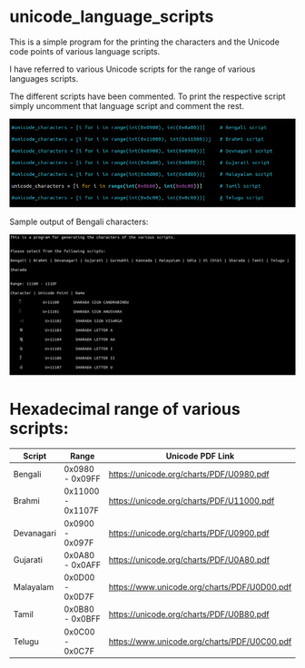 # unicode_language_scripts

This is a simple program for the printing the characters and the Unicode code points of various language scripts.

I have referred to various Unicode scripts for the range of various languages scripts.

The different scripts have been commented. To print the respective script simply uncomment that language script and comment the rest.

![Screenshot](commentou.png)

Sample output of Bengali characters:

![Screenshot](scriptoutput.png)


# Hexadecimal range of various scripts:

| Script              |        Range                        |     Unicode PDF Link                                 |
| -----------------   | ----------------------------------  |  --------------------------------------------------  |
|  Bengali             |     0x0980 - 0x09FF                 | https://unicode.org/charts/PDF/U0980.pdf             |  
|  Brahmi              |     0x11000 - 0x1107F               | https://unicode.org/charts/PDF/U11000.pdf            |
|  Devanagari          |     0x0900 - 0x097F                 | https://unicode.org/charts/PDF/U0900.pdf             |
|  Gujarati            |     0x0A80 - 0x0AFF                 | https://unicode.org/charts/PDF/U0A80.pdf             |
|  Malayalam           |     0x0D00 - 0x0D7F                 | https://www.unicode.org/charts/PDF/U0D00.pdf         |
|  Tamil               |     0x0B80 - 0x0BFF                 | https://unicode.org/charts/PDF/U0B80.pdf             |
|  Telugu              |     0x0C00 - 0x0C7F                 | https://www.unicode.org/charts/PDF/U0C00.pdf         |
